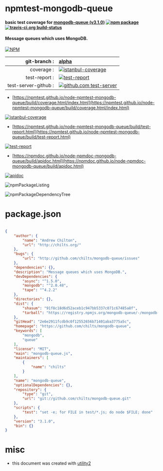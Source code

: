 # npmtest-mongodb-queue

#### basic test coverage for  [mongodb-queue (v3.1.0)](https://github.com/chilts/mongodb-queue)  [![npm package](https://img.shields.io/npm/v/npmtest-mongodb-queue.svg?style=flat-square)](https://www.npmjs.org/package/npmtest-mongodb-queue) [![travis-ci.org build-status](https://api.travis-ci.org/npmtest/node-npmtest-mongodb-queue.svg)](https://travis-ci.org/npmtest/node-npmtest-mongodb-queue)

#### Message queues which uses MongoDB.

[![NPM](https://nodei.co/npm/mongodb-queue.png?downloads=true&downloadRank=true&stars=true)](https://www.npmjs.com/package/mongodb-queue)

| git-branch : | [alpha](https://github.com/npmtest/node-npmtest-mongodb-queue/tree/alpha)|
|--:|:--|
| coverage : | [![istanbul-coverage](https://npmtest.github.io/node-npmtest-mongodb-queue/build/coverage.badge.svg)](https://npmtest.github.io/node-npmtest-mongodb-queue/build/coverage.html/index.html)|
| test-report : | [![test-report](https://npmtest.github.io/node-npmtest-mongodb-queue/build/test-report.badge.svg)](https://npmtest.github.io/node-npmtest-mongodb-queue/build/test-report.html)|
| test-server-github : | [![github.com test-server](https://npmtest.github.io/node-npmtest-mongodb-queue/GitHub-Mark-32px.png)](https://npmtest.github.io/node-npmtest-mongodb-queue/build/app/index.html) | | build-artifacts : | [![build-artifacts](https://npmtest.github.io/node-npmtest-mongodb-queue/glyphicons_144_folder_open.png)](https://github.com/npmtest/node-npmtest-mongodb-queue/tree/gh-pages/build)|

- [https://npmtest.github.io/node-npmtest-mongodb-queue/build/coverage.html/index.html](https://npmtest.github.io/node-npmtest-mongodb-queue/build/coverage.html/index.html)

[![istanbul-coverage](https://npmtest.github.io/node-npmtest-mongodb-queue/build/screenCapture.buildCi.browser.%252Ftmp%252Fbuild%252Fcoverage.lib.html.png)](https://npmtest.github.io/node-npmtest-mongodb-queue/build/coverage.html/index.html)

- [https://npmtest.github.io/node-npmtest-mongodb-queue/build/test-report.html](https://npmtest.github.io/node-npmtest-mongodb-queue/build/test-report.html)

[![test-report](https://npmtest.github.io/node-npmtest-mongodb-queue/build/screenCapture.buildCi.browser.%252Ftmp%252Fbuild%252Ftest-report.html.png)](https://npmtest.github.io/node-npmtest-mongodb-queue/build/test-report.html)

- [https://npmdoc.github.io/node-npmdoc-mongodb-queue/build/apidoc.html](https://npmdoc.github.io/node-npmdoc-mongodb-queue/build/apidoc.html)

[![apidoc](https://npmdoc.github.io/node-npmdoc-mongodb-queue/build/screenCapture.buildCi.browser.%252Ftmp%252Fbuild%252Fapidoc.html.png)](https://npmdoc.github.io/node-npmdoc-mongodb-queue/build/apidoc.html)

![npmPackageListing](https://npmtest.github.io/node-npmtest-mongodb-queue/build/screenCapture.npmPackageListing.svg)

![npmPackageDependencyTree](https://npmtest.github.io/node-npmtest-mongodb-queue/build/screenCapture.npmPackageDependencyTree.svg)



# package.json

```json

{
    "author": {
        "name": "Andrew Chilton",
        "url": "http://chilts.org/"
    },
    "bugs": {
        "url": "http://github.com/chilts/mongodb-queue/issues"
    },
    "dependencies": {},
    "description": "Message queues which uses MongoDB.",
    "devDependencies": {
        "async": "^1.5.0",
        "mongodb": "^2.0.48",
        "tape": "^4.2.2"
    },
    "directories": {},
    "dist": {
        "shasum": "91f8c18d6d52aceb1c947bb5337c071c67485a8f",
        "tarball": "https://registry.npmjs.org/mongodb-queue/-/mongodb-queue-3.1.0.tgz"
    },
    "gitHead": "2e6e2911fcdb9c0f12552656b71401aba3775a5c",
    "homepage": "https://github.com/chilts/mongodb-queue",
    "keywords": [
        "mongodb",
        "queue"
    ],
    "license": "MIT",
    "main": "mongodb-queue.js",
    "maintainers": [
        {
            "name": "chilts"
        }
    ],
    "name": "mongodb-queue",
    "optionalDependencies": {},
    "repository": {
        "type": "git",
        "url": "git://github.com/chilts/mongodb-queue.git"
    },
    "scripts": {
        "test": "set -e; for FILE in test/*.js; do node $FILE; done"
    },
    "version": "3.1.0",
    "bin": {}
}
```



# misc
- this document was created with [utility2](https://github.com/kaizhu256/node-utility2)
